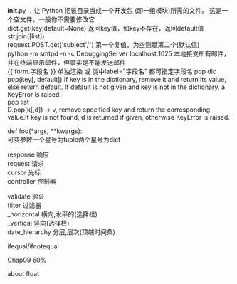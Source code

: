 ﻿__init__.py ：让 Python 把该目录当成一个开发包 (即一组模块)所需的文件。 这是一个空文件，一般你不需要修改它  
dict.get(key,default=None) 返回key值，如key不存在，返回default值  
str.join([list])  
request.POST.get('subject','') 第一个复值，为空则赋第二个(默认值)  
python -m smtpd -n -c DebuggingServer localhost:1025 本地接受所有邮件，并在终端显示邮件，但事实是不能发送邮件  
{{ form.字段名 }} 单独渲染 或 类中label="字段名" 都可指定字段名
pop dic  
pop(key[, default]) If key is in the dictionary, remove it and return its value, else return default. If default is not given and key is not in the dictionary, a KeyError is raised.  
pop list  
D.pop(k[,d]) -> v, remove specified key and return the corresponding value.If key is not found, d is returned if given, otherwise KeyError is raised.  

def foo(*args, **kwargs):  
可变参数一个星号为tuple两个星号为dict  

response 响应  
request 请求  
cursor 光标  
controller 控制器  

validate 验证  
filter 过滤器  
_horizontal  横向,水平的(选择栏)  
_vertical 竖向(选择栏)  
date_hierarchy  分层,层次(顶端时间条)  

ifequal/ifnotequal  

Chap09 60%  
<Head First HTML & CSS> about float  
